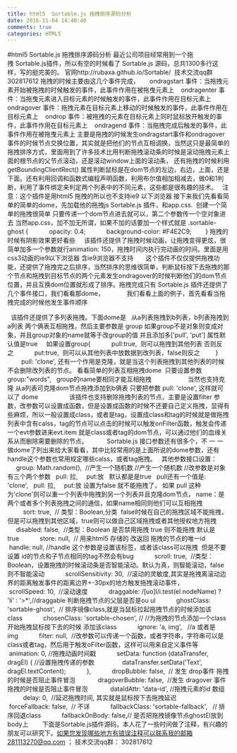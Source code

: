 ```yaml
---
title: html5  Sortable.js 拖拽排序源码分析
date: 2016-11-04 14:48:40
comments: true
categories: HTML5
---
```


#html5  Sortable.js 拖拽排序源码分析
最近公司项目经常用到一个拖拽 Sortable.js插件，所以有空的时候看了 Sortable.js 源码，总共1300多行这样，写的挺完美的。
官网http://rubaxa.github.io/Sortable/ 
技术交流qq群 302817612
拖拽的时候主要由这几个事件完成， 
    ondragstart 事件：当拖拽元素开始被拖拽的时候触发的事件，此事件作用在被拖曳元素上    ondragenter 事件：当拖曳元素进入目标元素的时候触发的事件，此事件作用在目标元素上    ondragover 事件：拖拽元素在目标元素上移动的时候触发的事件，此事件作用在目标元素上    ondrop 事件：被拖拽的元素在目标元素上同时鼠标放开触发的事件，此事件作用在目标元素上    ondragend 事件：当拖拽完成后触发的事件，此事件作用在被拖曳元素上
主要是拖拽的时候发生ondragstart事件和ondragover事件的时候节点交换位置，其实就是把他们的节点互相调换，当然这只是最简单的拖拽排序方式，里面用到了许多技术比用判断拖拽滚动条的时候是滚动拖拽元素上面的根节点的父节点滚动，还是滚动window上面的滚动条， 还有拖拽的时候利用getBoundingClientRect() 属性判断鼠标是在dom节点的左边，右边，上面，还是下面。还有利用回调和函数式编程声明函数，利用布尔值相加相减去，做0和1判断，利用了事件绑定来判定两个列表中的不同元素，这些都是很有趣的技术。
 
注意：这个插件是用html5 拖拽的所以也不支持ie9 以下浏览器
接下来我们先看看简单的简单的dome，先加载他的拖拽js Sortable.js 插件，和app.css.  创建一个简单的拖拽很简单 只要传递一个dom节点进去就可以，第二个参数传一个空对象进去
当然app.css，加不加无所谓，如果不加的话要加一个样式就是
.sortable-ghost {            opacity: 0.4;            background-color: #F4E2C9;        }
拖拽的时候有阴影效果更好看些
 
 
该插件还提供了拖拽时候动画，让拖拽变得更炫，很简单加多一个参数就行animation: 150，拖拽时间内执行完动画的时间。里面是用css3动画的ie9以下浏览器 含ie9浏览器不支持
 
 
 
这个插件不仅仅提供拖拽功能，还提供了拖拽完之后排序，当然排序的思维很简单，判断鼠标按下去拖拽的那个节点和拖拽到目标节点的两个元素发生ondragover的时候判断他们的dom节点位置，并且互换dom位置就形成了排序。拖拽完成只有 Sortable.js 插件还提供了几个事件接口，我们看看那dome，
 
 
 
 
 
 
我们看看上面的例子，首先看看当拖拽完成的时候他发生事件顺序

 
该插件还提供了多列表拖拽。下面dome是   从a列表拖拽到b列表，b列表拖拽到a列表 两个俩表互相拖拽，然后主要参数是 group
如果group不是对象则变成对象，并且group对象的name就等于改group的值 并且添加多['pull', 'put'] 属性默认值是true     如果设置group{            pull:true,  则可以拖拽到其他列表 否则反之            put:true,  则可以从其他列表中放数据到改列表，false则反之         }           pull: 'clone', 还有一个作用是克隆，就是当这个列表拖拽到其他列表的时候不会删除改列表的节点。
看看简单的列表互相拖拽dome  只要设置参数group:"words",   group的name要相同才能互相拖拽 
 
 
 
 
 
 
 
 
 
 
当然也支持克隆 从a列表可克隆dom节点拖拽添加到b俩表 只要把参数 pull: 'clone', 这样就可以了 dome
 
 
 
 
 
 
 
 
 该插件也支持删除拖拽列表的节点，主要是设置filter 参数，改参数可以设置成函数，但是设置成函数的时候不还要自己定义拖拽，显得有些麻烦，所以一般设置成class，或者是tag，设置成class和tag的时候就是做拖拽列表中含有calss，tag的节点可以点击的时候可以触发onFilter函数，触发会传递一个evt参数进来evt.item 就是class或者tag的dom节点，可以通过他们的血缘关系从而删除需要删除的节点。
 
 
 
 
 
Sortable.js 接口参数还有很多个，不 一 一 做dome了列出来给大家看看，其中比较常用的是上面所说的dome参数，还有handle这个参数也常用规定哪些calss，或者tag拖拽。
 
其他参数接口设置：              group: Math.random(),  //产生一个随机数 //产生一个随机数 //改参数是对象有三个两个参数    pull: 拉,     put:放   默认都是是true   pull还有一个值是: 'clone',   pull: 拉,      put:放 设置为false 就不能拖拽了， 如果 pull 这种为'clone'则可以重一个列表中拖拽到另一个列表并且克隆dom节点，  name：是两个或者多个列表拖拽之间的通信，如果name相同则他们可以互相拖拽                        sort: true,  // 类型：Boolean,分类  false时候在自己的拖拽区域不能拖拽，但是可以拖拽到其他区域，true则可以做自己区域拖拽或者其他授权地方拖拽            disabled: false,  //类型：Boolean 是否禁用拖拽 true 则不能拖拽 默认是true            store: null,  // 用来html5 存储的 改返回 拖拽的节点的唯一id            handle: null, //handle 这个参数是设置该标签，或者该class可以拖拽  但是不要设置 id的节点和子节点相同的tag不然会有bug            scroll: true,  //类型：Boolean，设置拖拽的时候滚动条是否智能滚动。默认为真，则智能滚动，false则不智能滚动            scrollSensitivity: 30,  //滚动的灵敏度,其实是拖拽离滚动边界的距离触发事件的距离边界+-30px的地方触发拖拽滚动事件，            scrollSpeed: 10,  //滚动速度            draggable: /[uo]l/i.test(el.nodeName) ? 'li' : '>*',//draggable 判断拖拽节点的父层是否是ou ul            ghostClass: 'sortable-ghost',  // 排序镜像class,就是当鼠标拉起拖拽节点的时候添加该class            chosenClass: 'sortable-chosen', // //为拖拽的节点添加一个class 开始拖拽鼠标按下去的时候 添加该class            ignore: 'a, img',   //a 或者是img            filter: null,  //改参数可以传递一个函数，或者字符串，字符串可以是class或者tag，然后用于触发oFilter函数，这样可以用来自定义事件等            animation: 0, //拖拽动画时间戳            setData: function (dataTransfer, dragEl) { //设置拖拽传递的参数                dataTransfer.setData('Text', dragEl.textContent);            },            dropBubble: false,  // 发生 drop事件 拖拽的时候是否阻止事件冒泡             dragoverBubble: false,  //发生 dragover 事件 拖拽的时候是否阻止事件冒泡             dataIdAttr: 'data-id', //拖拽元素的id 数组            delay: 0,  //延迟拖拽时间, 其实就是鼠标按下去拖拽延迟            forceFallback: false,  // 不详            fallbackClass: 'sortable-fallback',   // 排序回退class            fallbackOnBody: false,// 是否把拖拽镜像节点ghostEl放到body上      
 
下面是Sortable.js插件源码，本人花了一些时间做了注释，有兴趣的朋友可以研究下。如果您发现哪些地方有错误注释可以联系我的邮箱281113270@qq.com ； 技术交流qq群： 302817612
 
